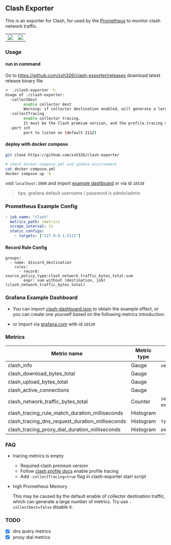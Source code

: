 ## Clash Exporter

This is an exporter for Clash, for used by the [Prometheus](https://prometheus.io/) to monitor clash network traffic.

<table>
<tr>
<td>
<img src='https://user-images.githubusercontent.com/21299255/237983272-46fa121e-3395-4e12-919a-52bc73e90ec0.png' />
</td>
<td>
<img src='https://user-images.githubusercontent.com/21299255/237983285-0363e138-bd76-4e3b-a4a9-dcf3e92a182b.png' />
</td>
</tr>
</table>

### Usage

#### run in command

Go to https://github.com/zxh326/clash-exporter/releases download latest release binary file

```sh
➜  ./clash-exporter -h
Usage of ./clash-exporter:
  -collectDest
        enable collector dest
        Warning: if collector destination enabled, will generate a large number of metrics, which may put a lot of pressure on Prometheus. (default true)
  -collectTracing
        enable collector tracing.
        It must be the Clash premium version, and the profile.tracing must be enabled in the Clash configuration file. (default false)
  -port int
        port to listen on (default 2112)
```

#### deploy with docker compose

```sh
git clone https://github.com/zxh326/clash-exporter

# check docker-compose.yml and update environment
cat docker-compose.yml
docker compose up -d
```

visit `localhost:3000` and import [example dashboard](./grafana/dashboard.json) or via id `18530`

> tips: grafana default username / password is admin/admin

### Prometheus Example Config

```yaml
- job_name: "clash"
  metrics_path: /metrics
  scrape_interval: 1s
  static_configs:
    - targets: ["127.0.0.1:2112"]
```

#### Record Rule Config

```
groups:
  - name: discard_destination
    rules:
      - record: source_policy_type:clash_network_traffic_bytes_total:sum
        expr: sum without (destination, job) (clash_network_traffic_bytes_total)
```

### Grafana Example Dashboard

- You can import [clash-dashboard.json](./grafana/dashboard.json) to obtain the example effect, or you can create one yourself based on the following metrics introduction.

- or Import via [grafana.com](https://grafana.com/grafana/dashboards/18530-clash-dashboard/) with id `18530`

### Metrics

| Metric name                                     | Metric type | Labels                                                              |
| ----------------------------------------------- | ----------- | ------------------------------------------------------------------- |
| clash_info                                      | Gauge       | `version`, `premium`                                                |
| clash_download_bytes_total                      | Gauge       |                                                                     |
| clash_upload_bytes_total                        | Gauge       |                                                                     |
| clash_active_connections                        | Gauge       |                                                                     |
| clash_network_traffic_bytes_total               | Counter     | `source`,`destination(if enabled)`,`policy`,`type(download,upload)` |
| clash_tracing_rule_match_duration_milliseconds  | Histogram   |                                                                     |
| clash_tracing_dns_request_duration_milliseconds | Histogram   | `type(dnsType)`                                                     |
| clash_tracing_proxy_dial_duration_milliseconds  | Histogram   | `policy`                                                            |

### FAQ

- tracing metrics is empty

  - Required clash premium version
  - Follow [clash profile docs](https://github.com/Dreamacro/clash/wiki/Clash-Premium-Features#tracing) enable profile tracing
  - Add `-collectTracing=true` flag in clash-exporter start script

- high Prometheus Memory

  This may be caused by the default enable of collector destination traffic, which can generate a large number of metrics. Try use `-collectDest=false` disable it.

### TODO

- [x] dns query metrics
- [x] proxy dial metrics
